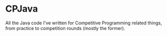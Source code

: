 # CPJava
All the Java code I've written for Competitive Programming related things, from practice to competition rounds (mostly the former).
